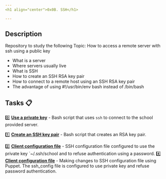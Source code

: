 ```yaml
---
<h1 align="center">0x0B. SSH</h1>

---
```


## Description
Repository to study the following Topic: How to access a remote server with ssh using a public key

- What is a server
- Where servers usually live
- What is SSH
- How to create an SSH RSA key pair
- How to connect to a remote host using an SSH RSA key pair
- The advantage of using #!/usr/bin/env bash instead of /bin/bash

## Tasks :clipboard:

:zero: **[Use a private key](../0-use_a_private_key)**
       - Bash script that uses `ssh` to connect to the school provided server.

:one: **[Create an SSH key pair](../1-create_ssh_key_pair)**
      - Bash script that creates an RSA key pair.

:two: **[Client configuration file](../2-ssh_config)**
      - SSH configuration file configured to use the private key `~/.ssh/school and to refuse authentication using a password.
:four: **[Client configuration file](../100-puppet_ssh_config.pp)** 
       - Making changes to SSH configuration file using Puppet. The ssh_config file is configured to use private key and refuse password authentication.
